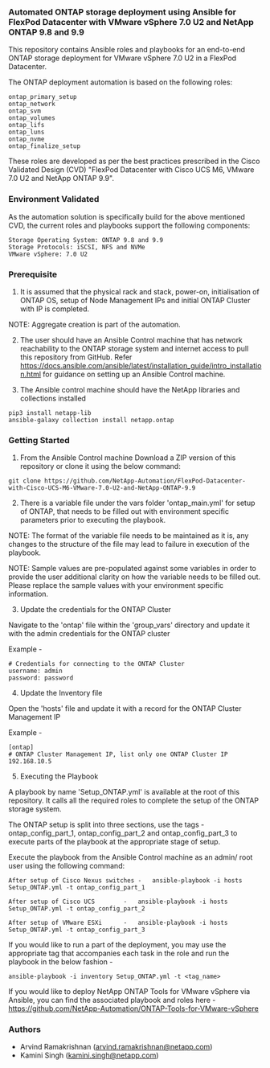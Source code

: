 ### Automated ONTAP storage deployment using Ansible for FlexPod Datacenter with VMware vSphere 7.0 U2 and NetApp ONTAP 9.8 and 9.9
 
This repository contains Ansible roles and playbooks for an end-to-end ONTAP storage deployment for VMware vSphere 7.0 U2 in a FlexPod Datacenter.

The ONTAP deployment automation is based on the following roles:

	ontap_primary_setup
	ontap_network
	ontap_svm
	ontap_volumes
	ontap_lifs
	ontap_luns
	ontap_nvme
	ontap_finalize_setup

These roles are developed as per the best practices prescribed in the Cisco Validated Design (CVD) "FlexPod Datacenter with Cisco UCS M6, VMware 7.0 U2 and NetApp ONTAP 9.9".

### Environment Validated

As the automation solution is specifically build for the above mentioned CVD, the current roles and playbooks support the following components:

	Storage Operating System: ONTAP 9.8 and 9.9
	Storage Protocols: iSCSI, NFS and NVMe
	VMware vSphere: 7.0 U2

### Prerequisite

1. It is assumed that the physical rack and stack, power-on, initialisation of ONTAP OS, setup of Node Management IPs and initial ONTAP Cluster with IP is completed.

NOTE: Aggregate creation is part of the automation.

2. The user should have an Ansible Control machine that has network reachability to the ONTAP storage system and internet access to pull this repository from GitHub.
Refer https://docs.ansible.com/ansible/latest/installation_guide/intro_installation.html for guidance on setting up an Ansible Control machine.

3. The Ansible control machine should have the NetApp libraries and collections installed

```
pip3 install netapp-lib
ansible-galaxy collection install netapp.ontap
```

### Getting Started

1. From the Ansible Control machine Download a ZIP version of this repository or clone it using the below command:
	
```
git clone https://github.com/NetApp-Automation/FlexPod-Datacenter-with-Cisco-UCS-M6-VMware-7.0-U2-and-NetApp-ONTAP-9.9
```

2. There is a variable file under the vars folder 'ontap_main.yml' for setup of ONTAP, that needs to be filled out with environment specific parameters prior to executing the playbook.

NOTE: The format of the variable file needs to be maintained as it is, any changes to the structure of the file may lead to failure in execution of the playbook.

NOTE: Sample values are pre-populated against some variables in order to provide the user additional clarity on how the variable needs to be filled out. Please replace the sample values with your environment specific information.

3. Update the credentials for the ONTAP Cluster

Navigate to the 'ontap' file within the 'group_vars' directory and update it with the admin credentials for the ONTAP cluster 

Example -

	# Credentials for connecting to the ONTAP Cluster
	username: admin
	password: password

4. Update the Inventory file

Open the 'hosts' file and update it with a record for the ONTAP Cluster Management IP

Example -


	[ontap]
	# ONTAP Cluster Management IP, list only one ONTAP Cluster IP
	192.168.10.5

5. Executing the Playbook

A playbook by name 'Setup_ONTAP.yml' is available at the root of this repository. It calls all the required roles to complete the setup of the ONTAP storage system.

The ONTAP setup is split into three sections, use the tags - ontap_config_part_1, ontap_config_part_2 and ontap_config_part_3 to execute parts of the playbook at the appropriate stage of setup.

Execute the playbook from the Ansible Control machine as an admin/ root user using the following command:


	After setup of Cisco Nexus switches	-	ansible-playbook -i hosts Setup_ONTAP.yml -t ontap_config_part_1

	After setup of Cisco UCS		-	ansible-playbook -i hosts Setup_ONTAP.yml -t ontap_config_part_2

	After setup of VMware ESXi		-	ansible-playbook -i hosts Setup_ONTAP.yml -t ontap_config_part_3
	

If you would like to run a part of the deployment, you may use the appropriate tag that accompanies each task in the role and run the playbook in the below fashion -

	ansible-playbook -i inventory Setup_ONTAP.yml -t <tag_name>
	
If you would like to deploy NetApp ONTAP Tools for VMware vSphere via Ansible, you can find the associated playbook and roles here -
https://github.com/NetApp-Automation/ONTAP-Tools-for-VMware-vSphere

### Authors

 * Arvind Ramakrishnan (arvind.ramakrishnan@netapp.com)
 * Kamini Singh (kamini.singh@netapp.com) 
